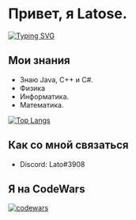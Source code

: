 #  Привет, я Latose.

[![Typing SVG](https://readme-typing-svg.herokuapp.com?color=%2336BCF7&lines=I+am+Cpp+and+Java+coder)](https://git.io/typing-svg)


## Мои знания
- Знаю Java, С++ и C#.
- Физика
- Информатика.
- Математика.


[![Top Langs](https://github-readme-stats.vercel.app/api/top-langs/?username=latose&layout=compact)](https://github.com/latose/github-readme-stats)

## Как со мной связаться
- Discord: Lato#3908

## Я на CodeWars 
 [![codewars](https://www.codewars.com/users/DOBRATA/badges/large)](https://www.codewars.com/users/DOBRATA)   
 


